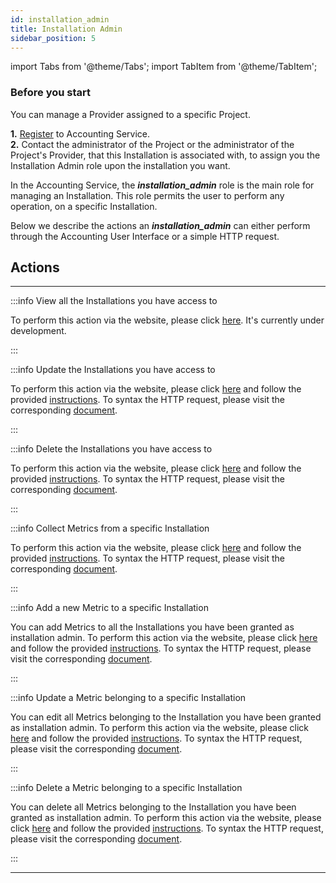```yaml
---
id: installation_admin
title: Installation Admin
sidebar_position: 5
---
```


import Tabs from '@theme/Tabs';
import TabItem from '@theme/TabItem';

### Before you start 

You can manage a Provider assigned to a specific Project.<br/>

**1.** [Register](/docs/guides/register.md) to Accounting Service.<br/>
**2.** Contact the administrator of the Project or the administrator of the Project's Provider, that this Installation is associated with, to assign you the Installation Admin role upon the installation you want.


In the Accounting Service, the **_installation_admin_** role is the main role for managing an Installation. This role permits the user to perform any operation, on a specific Installation.

Below we describe the actions an **_installation_admin_** can either perform through the Accounting User Interface or a simple HTTP request.

## Actions 

---

:::info View all the Installations you have access to

<Tabs>
  <TabItem value="ui" label="User Interface">To perform this action via the website, please click <a href="https://accounting.eosc-portal.eu/installations">here</a>.</TabItem>
  <TabItem value="http" label="HTTP Request">It's currently under development.</TabItem>
</Tabs>

:::

:::info Update the Installations you have access to

<Tabs>
  <TabItem value="ui" label="User Interface">To perform this action via the website, please click <a href="https://accounting.eosc-portal.eu/installations">here</a> and follow the provided <a href="https://argoeu.github.io/argo-accounting/docs/guides/ui_actions/installation#update-an-existing-installation">instructions</a>.</TabItem>
  <TabItem value="http" label="HTTP Request">To syntax the HTTP request, please visit the corresponding <a href="https://argoeu.github.io/argo-accounting/docs/api/installation#patch---update-an-existing-installation">document</a>.</TabItem>
</Tabs>

:::

:::info Delete the Installations you have access to

<Tabs>
  <TabItem value="ui" label="User Interface">To perform this action via the website, please click <a href="https://accounting.eosc-portal.eu/installations">here</a> and follow the provided <a href="https://argoeu.github.io/argo-accounting/docs/guides/ui_actions/installation#delete-an-existing-installation">instructions</a>.</TabItem>
  <TabItem value="http" label="HTTP Request">To syntax the HTTP request, please visit the corresponding <a href="https://argoeu.github.io/argo-accounting/docs/api/installation#delete---delete-an-existing-installation">document</a>.</TabItem>
</Tabs>

:::

:::info Collect Metrics from a specific Installation

<Tabs>
  <TabItem value="ui" label="User Interface">To perform this action via the website, please click <a href="https://accounting.eosc-portal.eu/installations">here</a> and follow the provided <a href="https://argoeu.github.io/argo-accounting/docs/guides/ui_actions/installation#collect-metrics-from-specific-installation">instructions</a>.</TabItem>
  <TabItem value="http" label="HTTP Request">To syntax the HTTP request, please visit the corresponding <a href="https://argoeu.github.io/argo-accounting/docs/api/collect_metrics#get---collecting-metrics-from-specific-installation">document</a>.</TabItem>
</Tabs>

:::

:::info Add a new Metric to a specific Installation

<Tabs>
  <TabItem value="info" label="Info">You can add Metrics to all the Installations you have been granted as installation admin.</TabItem>
  <TabItem value="ui" label="User Interface">To perform this action via the website, please click <a href="https://accounting.eosc-portal.eu/installations">here</a> and follow the provided <a href="https://argoeu.github.io/argo-accounting/docs/guides/ui_actions/installation#add-a-new-metric">instructions</a>.</TabItem>
  <TabItem value="http" label="HTTP Request">To syntax the HTTP request, please visit the corresponding <a href="https://argoeu.github.io/argo-accounting/docs/api/metric#post---create-a-new-metric">document</a>.</TabItem>
</Tabs>

:::

:::info Update a Metric belonging to a specific Installation

<Tabs>
  <TabItem value="info" label="Info">You can edit all Metrics belonging to the Installation you have been granted as installation admin.</TabItem>
  <TabItem value="ui" label="User Interface">To perform this action via the website, please click <a href="https://accounting.eosc-portal.eu/installations">here</a> and follow the provided <a href="https://argoeu.github.io/argo-accounting/docs/guides/ui_actions/installation#update-an-existing-metric">instructions</a>.</TabItem>
  <TabItem value="http" label="HTTP Request">To syntax the HTTP request, please visit the corresponding <a href="https://argoeu.github.io/argo-accounting/docs/api/metric#patch---update-an-existing-metric">document</a>.</TabItem>
</Tabs>

:::

:::info Delete a Metric belonging to a specific Installation

<Tabs>
  <TabItem value="info" label="Info">You can delete all Metrics belonging to the Installation you have been granted as installation admin.</TabItem>
  <TabItem value="ui" label="User Interface">To perform this action via the website, please click <a href="https://accounting.eosc-portal.eu/installations">here</a> and follow the provided <a href="https://argoeu.github.io/argo-accounting/docs/guides/ui_actions/installation#delete-an-existing-metric">instructions</a>.</TabItem>
  <TabItem value="http" label="HTTP Request">To syntax the HTTP request, please visit the corresponding <a href="https://argoeu.github.io/argo-accounting/docs/api/metric#delete---delete-an-existing-metric">document</a>.</TabItem>
</Tabs>

:::

---
